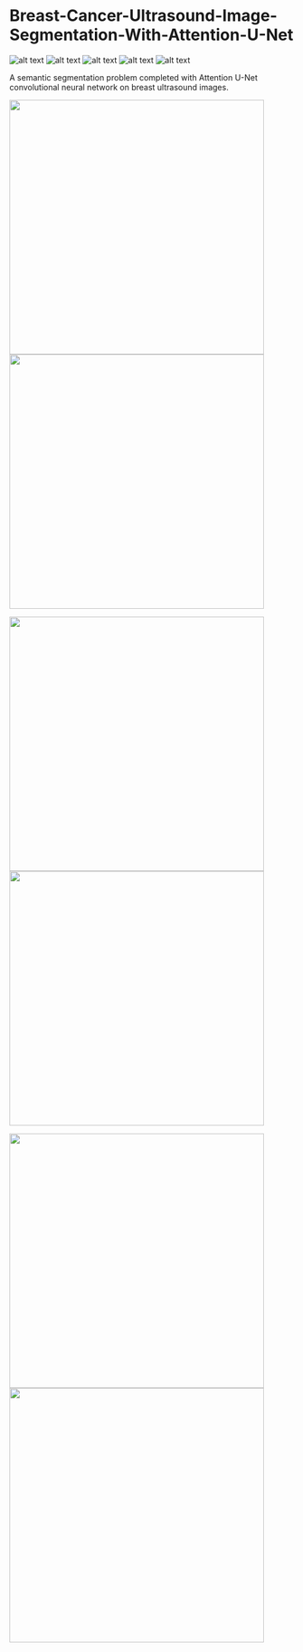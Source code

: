 # Breast-Cancer-Ultrasound-Image-Segmentation-With-Attention-U-Net
![ alt text ](https://img.shields.io/badge/license-MIT-green?style=&logo=)
![ alt text ](https://img.shields.io/badge/-Jupyter-F37626?logo=Jupyter&logoColor=white)
![ alt text ](https://img.shields.io/badge/-NumPy-013243?logo=Numpy&logoColor=white)
![ alt text ](https://img.shields.io/badge/-TensorFlow-FF6F00?logo=TensorFlow&logoColor=white)
![ alt text ](https://img.shields.io/badge/-Keras-D00000?logo=Keras&logoColor=white)

A semantic segmentation problem completed with Attention U-Net convolutional neural network on breast ultrasound images.

<p float='left'>
<img src='https://github.com/user-attachments/assets/8c47de10-e470-4373-a413-ea0270e65c59' width='450'/>
<img src='https://github.com/user-attachments/assets/9add6d43-22ac-4006-867d-5a4886bde589' width='450'/>
</p>
<p float='left'>
<img src='https://github.com/user-attachments/assets/1f9d3a35-7d09-4dc3-9a8d-295450914a0b' width='450'/>
<img src='https://github.com/user-attachments/assets/3334c888-fc40-4f2a-8bff-62a06e5d953b' width='450'/>
</p>
<p float='left'>
<img src='https://github.com/user-attachments/assets/5000c402-f846-4477-b0a8-eeece8137ad1' width='450'/>
<img src='https://github.com/user-attachments/assets/f33a8879-0e3d-4cdb-bbe5-5e565b80577d' width='450'/>
</p>
